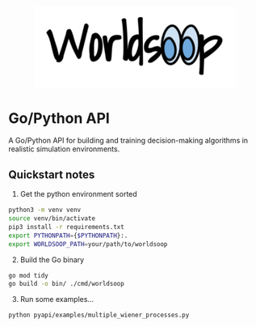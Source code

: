 <p align="center">
<img src="./assets/web-heading.png" width="400"/>
</p>

# Go/Python API

A Go/Python API for building and training decision-making algorithms in realistic simulation environments.

## Quickstart notes

1. Get the python environment sorted

```bash
python3 -m venv venv
source venv/bin/activate
pip3 install -r requirements.txt
export PYTHONPATH={$PYTHONPATH}:.
export WORLDSOOP_PATH=your/path/to/worldsoop
```

2. Build the Go binary

```bash
go mod tidy
go build -o bin/ ./cmd/worldsoop
```

3. Run some examples...

```bash
python pyapi/examples/multiple_wiener_processes.py
```
